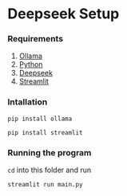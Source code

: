 # Deepseek Setup
### Requirements
1. [Ollama](https://www.ollama.com)
2. [Python](https://www.python.org)
3. [Deepseek](https://ollama.com/library/deepseek-r1)
4. [Streamlit](https://streamlit.io/)

### Intallation
`pip install ollama`

`pip install streamlit`

### Running the program
`cd` into this folder and run

`streamlit run main.py`
